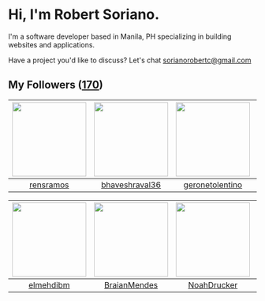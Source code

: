 # Hi, I'm Robert Soriano.
I'm a software developer based in Manila, PH specializing in building websites and applications.

Have a project you'd like to discuss?
Let's chat <a href="mailto:=sorianorobertc@gmail.com?Subject=Hello" target="_top">sorianorobertc@gmail.com</a>

## My Followers ([170](https://github.com/sorxrob?tab=followers))

| <img src="https://avatars3.githubusercontent.com/u/8536468?v=4" width="150" height="150" /> | <img src="https://avatars3.githubusercontent.com/u/35731667?v=4" width="150" height="150" /> | <img src="https://avatars1.githubusercontent.com/u/26177576?v=4" width="150" height="150" /> | <img src="https://avatars2.githubusercontent.com/u/21010227?v=4" width="150" height="150" /> |
| :-----------------------------------------------------------------------------------------: | :------------------------------------------------------------------------------------------: | :------------------------------------------------------------------------------------------: | :------------------------------------------------------------------------------------------: |
|                          [rensramos](https://github.com/rensramos)                          |                      [bhaveshraval36](https://github.com/bhaveshraval36)                     |                     [geronetolentino](https://github.com/geronetolentino)                    |                           [hackeziah](https://github.com/hackeziah)                          |

| <img src="https://avatars1.githubusercontent.com/u/29690231?v=4" width="150" height="150" /> | <img src="https://avatars2.githubusercontent.com/u/51147109?v=4" width="150" height="150" /> | <img src="https://avatars1.githubusercontent.com/u/45659684?v=4" width="150" height="150" /> | <img src="https://avatars2.githubusercontent.com/u/40389722?v=4" width="150" height="150" /> |
| :------------------------------------------------------------------------------------------: | :------------------------------------------------------------------------------------------: | :------------------------------------------------------------------------------------------: | :------------------------------------------------------------------------------------------: |
|                           [elmehdibm](https://github.com/elmehdibm)                          |                        [BraianMendes](https://github.com/BraianMendes)                       |                         [NoahDrucker](https://github.com/NoahDrucker)                        |                         [DevChrisDev](https://github.com/DevChrisDev)                        |